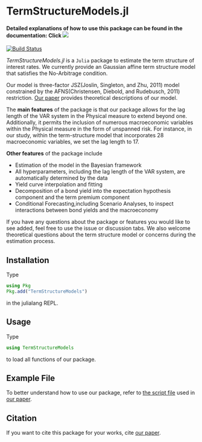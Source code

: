 # TermStructureModels.jl

#### Detailed explanations of how to use this package can be found in the documentation: Click [![](https://img.shields.io/badge/docs-latest-blue.svg)](https://econpreference.github.io/TermStructureModels.jl/dev/)

[![Build Status](https://github.com/econPreference/GDTSM.jl/actions/workflows/CI.yml/badge.svg?branch=main)](https://github.com/econPreference/GDTSM.jl/actions/workflows/CI.yml?query=branch%3Amain)

_TermStructureModels.jl_ is a `Julia` package to estimate the term structure of interest rates. We currently provide an Gaussian affine term structure model that satisfies the No-Arbitrage condition.

Our model is three-factor JSZ(Joslin, Singleton, and Zhu, 2011) model constrained by the AFNS(Christensen, Diebold, and Rudebusch, 2011) restriction. [Our paper](https://papers.ssrn.com/sol3/papers.cfm?abstract_id=4708628) provides theoretical descriptions of our model.

The **main features** of the package is that our package allows for the lag length of the VAR system in the Physical measure to extend beyond one. Additionally, it permits the inclusion of numerous macroeconomic variables within the Physical measure in the form of unspanned risk. For instance, in our study, within the term-structure model that incorporates 28 macroeconomic variables, we set the lag length to 17.

**Other features** of the package include

- Estimation of the model in the Bayesian framework
- All hyperparameters, including the lag length of the VAR system, are automatically determined by the data
- Yield curve interpolation and fitting
- Decomposition of a bond yield into the expectation hypothesis component and the term premium component
- Conditional Forecasting,including Scenario Analyses, to inspect interactions between bond yields and the macroeconomy

If you have any questions about the package or features you would like to see added, feel free to use the issue or discussion tabs. We also welcome theoretical questions about the term structure model or concerns during the estimation process.

## Installation

Type

```julia
using Pkg
Pkg.add("TermStructureModels")
```

in the julialang REPL.

## Usage

Type

```julia
using TermStructureModels
```

to load all functions of our package.

## Example File

To better understand how to use our package, refer to [the script file](https://github.com/econPreference/TermStructureModels.jl/blob/main/examples/LargeVAR_Yields_Macros.ipynb) used in [our paper](https://papers.ssrn.com/sol3/papers.cfm?abstract_id=4708628).

## Citation

If you want to cite this package for your works, cite [our paper](https://papers.ssrn.com/sol3/papers.cfm?abstract_id=4708628).
